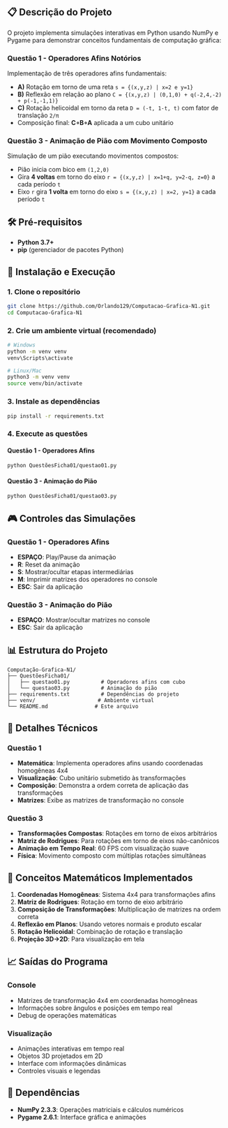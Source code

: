 ## 📋 Descrição do Projeto

O projeto implementa simulações interativas em Python usando NumPy e Pygame para demonstrar conceitos fundamentais de computação gráfica:

### Questão 1 - Operadores Afins Notórios
Implementação de três operadores afins fundamentais:
- **A)** Rotação em torno de uma reta `s = {(x,y,z) | x=2 e y=1}`
- **B)** Reflexão em relação ao plano `C = {(x,y,z) | (0,1,0) + q(-2,4,-2) + p(-1,-1,1)}`
- **C)** Rotação helicoidal em torno da reta `D = (-t, 1-t, t)` com fator de translação `2/π`
- Composição final: **C∘B∘A** aplicada a um cubo unitário

### Questão 3 - Animação de Pião com Movimento Composto
Simulação de um pião executando movimentos compostos:
- Pião inicia com bico em `(1,2,0)`
- Gira **4 voltas** em torno do eixo `r = {(x,y,z) | x=1+q, y=2-q, z=0}` a cada período `t`
- Eixo `r` gira **1 volta** em torno do eixo `s = {(x,y,z) | x=2, y=1}` a cada período `t`

## 🛠️ Pré-requisitos

- **Python 3.7+**
- **pip** (gerenciador de pacotes Python)

## 🚀 Instalação e Execução

### 1. Clone o repositório
```bash
git clone https://github.com/Orlando129/Computacao-Grafica-N1.git
cd Computacao-Grafica-N1
```

### 2. Crie um ambiente virtual (recomendado)
```bash
# Windows
python -m venv venv
venv\Scripts\activate

# Linux/Mac
python3 -m venv venv
source venv/bin/activate
```

### 3. Instale as dependências
```bash
pip install -r requirements.txt
```

### 4. Execute as questões

#### Questão 1 - Operadores Afins
```bash
python QuestõesFicha01/questao01.py
```

#### Questão 3 - Animação do Pião
```bash
python QuestõesFicha01/questao03.py
```

## 🎮 Controles das Simulações

### Questão 1 - Operadores Afins
- **ESPAÇO**: Play/Pause da animação
- **R**: Reset da animação
- **S**: Mostrar/ocultar etapas intermediárias
- **M**: Imprimir matrizes dos operadores no console
- **ESC**: Sair da aplicação

### Questão 3 - Animação do Pião
- **ESPAÇO**: Mostrar/ocultar matrizes no console
- **ESC**: Sair da aplicação

## 📊 Estrutura do Projeto

```
Computação-Grafica-N1/
├── QuestõesFicha01/
│   ├── questao01.py          # Operadores afins com cubo
│   └── questao03.py          # Animação do pião
├── requirements.txt          # Dependências do projeto
├── venv/                    # Ambiente virtual
└── README.md               # Este arquivo
```

## 🔬 Detalhes Técnicos

### Questão 1
- **Matemática**: Implementa operadores afins usando coordenadas homogêneas 4x4
- **Visualização**: Cubo unitário submetido às transformações
- **Composição**: Demonstra a ordem correta de aplicação das transformações
- **Matrizes**: Exibe as matrizes de transformação no console

### Questão 3
- **Transformações Compostas**: Rotações em torno de eixos arbitrários
- **Matriz de Rodrigues**: Para rotações em torno de eixos não-canônicos
- **Animação em Tempo Real**: 60 FPS com visualização suave
- **Física**: Movimento composto com múltiplas rotações simultâneas

## 🧮 Conceitos Matemáticos Implementados

1. **Coordenadas Homogêneas**: Sistema 4x4 para transformações afins
2. **Matriz de Rodrigues**: Rotação em torno de eixo arbitrário
3. **Composição de Transformações**: Multiplicação de matrizes na ordem correta
4. **Reflexão em Planos**: Usando vetores normais e produto escalar
5. **Rotação Helicoidal**: Combinação de rotação e translação
6. **Projeção 3D→2D**: Para visualização em tela

## 📈 Saídas do Programa

### Console
- Matrizes de transformação 4x4 em coordenadas homogêneas
- Informações sobre ângulos e posições em tempo real
- Debug de operações matemáticas

### Visualização
- Animações interativas em tempo real
- Objetos 3D projetados em 2D
- Interface com informações dinâmicas
- Controles visuais e legendas

## 🔧 Dependências

- **NumPy 2.3.3**: Operações matriciais e cálculos numéricos
- **Pygame 2.6.1**: Interface gráfica e animações

